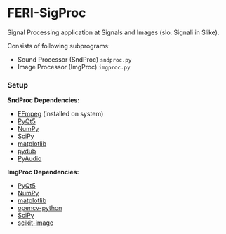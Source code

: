# FERI-SigProc

Signal Processing application at Signals and Images (slo. Signali in Slike).

Consists of following subprograms:
- Sound Processor (SndProc) `sndproc.py`
- Image Processor (ImgProc) `imgproc.py`

### Setup

**SndProc Dependencies:**
- [FFmpeg](https://www.ffmpeg.org/) (installed on system)
- [PyQt5](https://riverbankcomputing.com/software/pyqt/download5)
- [NumPy](https://github.com/numpy/numpy)
- [SciPy](https://github.com/scipy/scipy)
- [matplotlib](https://github.com/matplotlib/matplotlib)
- [pydub](https://github.com/jiaaro/pydub)
- [PyAudio](http://people.csail.mit.edu/hubert/pyaudio/)

**ImgProc Dependencies:**
- [PyQt5](https://riverbankcomputing.com/software/pyqt/download5)
- [NumPy](https://github.com/numpy/numpy)
- [matplotlib](https://github.com/matplotlib/matplotlib)
- [opencv-python](https://pypi.org/project/opencv-python/)
- [SciPy](https://github.com/scipy/scipy)
- [scikit-image](http://scikit-image.org/)
